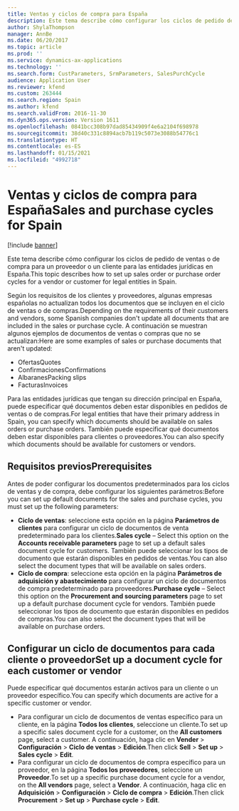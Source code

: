```yaml
---
title: Ventas y ciclos de compra para España
description: Este tema describe cómo configurar los ciclos de pedido de ventas o de compra para un proveedor o un cliente para las entidades jurídicas en España.
author: ShylaThompson
manager: AnnBe
ms.date: 06/20/2017
ms.topic: article
ms.prod: ''
ms.service: dynamics-ax-applications
ms.technology: ''
ms.search.form: CustParameters, SrmParameters, SalesPurchCycle
audience: Application User
ms.reviewer: kfend
ms.custom: 263444
ms.search.region: Spain
ms.author: kfend
ms.search.validFrom: 2016-11-30
ms.dyn365.ops.version: Version 1611
ms.openlocfilehash: 0841bcc308b97dad85434909f4e6a2104f698978
ms.sourcegitcommit: 38d40c331c8894acb7b119c5073e3088b54776c1
ms.translationtype: HT
ms.contentlocale: es-ES
ms.lasthandoff: 01/15/2021
ms.locfileid: "4992718"
---
```

# <a name="sales-and-purchase-cycles-for-spain"></a><span data-ttu-id="901d2-103">Ventas y ciclos de compra para España</span><span class="sxs-lookup"><span data-stu-id="901d2-103">Sales and purchase cycles for Spain</span></span>

[!include [banner](../includes/banner.md)]

<span data-ttu-id="901d2-104">Este tema describe cómo configurar los ciclos de pedido de ventas o de compra para un proveedor o un cliente para las entidades jurídicas en España.</span><span class="sxs-lookup"><span data-stu-id="901d2-104">This topic describes how to set up sales order or purchase order cycles for a vendor or customer for legal entities in Spain.</span></span>  

<span data-ttu-id="901d2-105">Según los requisitos de los clientes y proveedores, algunas empresas españolas no actualizan todos los documentos que se incluyen en el ciclo de ventas o de compras.</span><span class="sxs-lookup"><span data-stu-id="901d2-105">Depending on the requirements of their customers and vendors, some Spanish companies don't update all documents that are included in the sales or purchase cycle.</span></span> <span data-ttu-id="901d2-106">A continuación se muestran algunos ejemplos de documentos de ventas o compras que no se actualizan:</span><span class="sxs-lookup"><span data-stu-id="901d2-106">Here are some examples of sales or purchase documents that aren't updated:</span></span>

-   <span data-ttu-id="901d2-107">Ofertas</span><span class="sxs-lookup"><span data-stu-id="901d2-107">Quotes</span></span>
-   <span data-ttu-id="901d2-108">Confirmaciones</span><span class="sxs-lookup"><span data-stu-id="901d2-108">Confirmations</span></span>
-   <span data-ttu-id="901d2-109">Albaranes</span><span class="sxs-lookup"><span data-stu-id="901d2-109">Packing slips</span></span>
-   <span data-ttu-id="901d2-110">Facturas</span><span class="sxs-lookup"><span data-stu-id="901d2-110">Invoices</span></span>

<span data-ttu-id="901d2-111">Para las entidades jurídicas que tengan su dirección principal en España, puede especificar qué documentos deben estar disponibles en pedidos de ventas o de compras.</span><span class="sxs-lookup"><span data-stu-id="901d2-111">For legal entities that have their primary address in Spain, you can specify which documents should be available on sales orders or purchase orders.</span></span> <span data-ttu-id="901d2-112">También puede especificar qué documentos deben estar disponibles para clientes o proveedores.</span><span class="sxs-lookup"><span data-stu-id="901d2-112">You can also specify which documents should be available for customers or vendors.</span></span>

## <a name="prerequisites"></a><span data-ttu-id="901d2-113">Requisitos previos</span><span class="sxs-lookup"><span data-stu-id="901d2-113">Prerequisites</span></span>
<span data-ttu-id="901d2-114">Antes de poder configurar los documentos predeterminados para los ciclos de ventas y de compra, debe configurar los siguientes parámetros:</span><span class="sxs-lookup"><span data-stu-id="901d2-114">Before you can set up default documents for the sales and purchase cycles, you must set up the following parameters:</span></span>

-   <span data-ttu-id="901d2-115">**Ciclo de ventas**: seleccione esta opción en la página **Parámetros de clientes** para configurar un ciclo de documentos de venta predeterminado para los clientes.</span><span class="sxs-lookup"><span data-stu-id="901d2-115">**Sales cycle** – Select this option on the **Accounts receivable parameters** page to set up a default sales document cycle for customers.</span></span> <span data-ttu-id="901d2-116">También puede seleccionar los tipos de documento que estarán disponibles en pedidos de ventas.</span><span class="sxs-lookup"><span data-stu-id="901d2-116">You can also select the document types that will be available on sales orders.</span></span>
-   <span data-ttu-id="901d2-117">**Ciclo de compra**: seleccione esta opción en la página **Parámetros de adquisición y abastecimiento** para configurar un ciclo de documentos de compra predeterminado para proveedores.</span><span class="sxs-lookup"><span data-stu-id="901d2-117">**Purchase cycle** – Select this option on the **Procurement and sourcing parameters** page to set up a default purchase document cycle for vendors.</span></span> <span data-ttu-id="901d2-118">También puede seleccionar los tipos de documento que estarán disponibles en pedidos de compras.</span><span class="sxs-lookup"><span data-stu-id="901d2-118">You can also select the document types that will be available on purchase orders.</span></span>

## <a name="set-up-a-document-cycle-for-each-customer-or-vendor"></a><span data-ttu-id="901d2-119">Configurar un ciclo de documentos para cada cliente o proveedor</span><span class="sxs-lookup"><span data-stu-id="901d2-119">Set up a document cycle for each customer or vendor</span></span>
<span data-ttu-id="901d2-120">Puede especificar qué documentos estarán activos para un cliente o un proveedor específico.</span><span class="sxs-lookup"><span data-stu-id="901d2-120">You can specify which documents are active for a specific customer or vendor.</span></span>

-   <span data-ttu-id="901d2-121">Para configurar un ciclo de documentos de ventas específico para un cliente, en la página **Todos los clientes**, seleccione un cliente.</span><span class="sxs-lookup"><span data-stu-id="901d2-121">To set up a specific sales document cycle for a customer, on the **All customers** page, select a customer.</span></span> <span data-ttu-id="901d2-122">A continuación, haga clic en **Vender** &gt; **Configuración** &gt; **Ciclo de ventas** &gt; **Edición**.</span><span class="sxs-lookup"><span data-stu-id="901d2-122">Then click **Sell** &gt; **Set up** &gt; **Sales cycle** &gt; **Edit**.</span></span>
-   <span data-ttu-id="901d2-123">Para configurar un ciclo de documentos de compra específico para un proveedor, en la página **Todos los proveedores**, seleccione un **Proveedor**.</span><span class="sxs-lookup"><span data-stu-id="901d2-123">To set up a specific purchase document cycle for a vendor, on the **All vendors** page, select a **Vendor**.</span></span> <span data-ttu-id="901d2-124">A continuación, haga clic en **Adquisición** &gt; **Configuración** &gt; **Ciclo de compra** &gt; **Edición**.</span><span class="sxs-lookup"><span data-stu-id="901d2-124">Then click **Procurement** &gt; **Set up** &gt; **Purchase cycle** &gt; **Edit**.</span></span>




